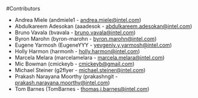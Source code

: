 #Contributors

* Andrea Miele (andmiele1 - andrea.miele@intel.com)
* Abdulkareem Adesokan (aaadesok - abdulkareem.adesokan@intel.com)
* Bruno Vavala (bvavala - bruno.vavala@intel.com)
* Byron Marohn (byron-marohn - byron.marohn@intel.com)
* Eugene Yarmosh (EugeneYYY - yevgeniy.y.yarmosh@intel.com)
* Holly Harmon (harmonh - holly.harmon@intel.com)
* Marcela Melara (marcelamelara - marcela.melara@intel.com)
* Mic Bowman (cmickeyb - cmickeyb@gmail.com)
* Michael Steiner (g2flyer - michael.steiner@intel.com)
* Prakash Narayana Moorthy (prakashngit - prakash.narayana.moorthy@intel.com)
* Tom Barnes (TomBarnes - thomas.j.barnes@intel.com)